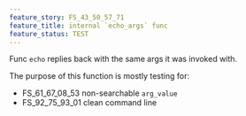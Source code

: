 ```yaml
---
feature_story: FS_43_50_57_71
feature_title: internal `echo_args` func
feature_status: TEST
---
```


Func `echo` replies back with the same args it was invoked with.

The purpose of this function is mostly testing for:
*   FS_61_67_08_53 non-searchable `arg_value`
*   FS_92_75_93_01 clean command line
